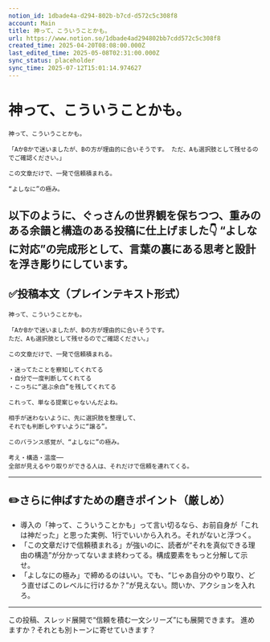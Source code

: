 ```yaml
---
notion_id: 1dbade4a-d294-802b-b7cd-d572c5c308f8
account: Main
title: 神って、こういうことかも。
url: https://www.notion.so/1dbade4ad294802bb7cdd572c5c308f8
created_time: 2025-04-20T08:08:00.000Z
last_edited_time: 2025-05-08T02:31:00.000Z
sync_status: placeholder
sync_time: 2025-07-12T15:01:14.974627
---
```

# 神って、こういうことかも。

```plain text
神って、こういうことかも。

「AかBかで迷いましたが、Bの方が理由的に合いそうです。 ただ、Aも選択肢として残せるのでご確認ください。」

この文章だけで、一発で信頼積まれる。

“よしなに”の極み。
```
以下のように、ぐっさんの世界観を保ちつつ、**重みのある余韻と構造のある投稿**に仕上げました👇
“よしなに対応”の完成形として、言葉の裏にある思考と設計を浮き彫りにしています。
---
## ✅投稿本文（プレインテキスト形式）
```plain text
神って、こういうことかも。

「AかBかで迷いましたが、Bの方が理由的に合いそうです。
ただ、Aも選択肢として残せるのでご確認ください。」

この文章だけで、一発で信頼積まれる。

・迷ってたことを察知してくれてる
・自分で一度判断してくれてる
・こっちに“選ぶ余白”を残してくれてる

これって、単なる提案じゃないんだよね。

相手が迷わないように、先に選択肢を整理して、
それでも判断しやすいように“譲る”。

このバランス感覚が、“よしなに”の極み。

考え・構造・温度──
全部が見えるやり取りができる人は、それだけで信頼を連れてくる。

```
---
## ✏️さらに伸ばすための磨きポイント（厳しめ）
- 導入の「神って、こういうことかも」って言い切るなら、お前自身が「これは神だった」と思った実例、1行でいいから入れろ。それがないと浮つく。
- 「この文章だけで信頼積まれる」が強いのに、読者が“それを真似できる理由の構造”が分かってないまま終わってる。構成要素をもっと分解して示せ。
- 「よしなにの極み」で締めるのはいい。でも、“じゃあ自分のやり取り、どう直せばこのレベルに行けるか？”が見えない。問いか、アクションを入れろ。
---
この投稿、スレッド展開で“信頼を積む一文シリーズ”にも展開できます。
進めますか？それとも別トーンに寄せていきます？